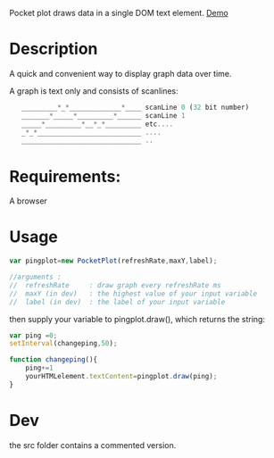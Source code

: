 Pocket plot draws data in a single DOM text element. [Demo](https://samid737.github.io/pocketplot/)

# Description

A quick and convenient way to display graph data over time.

A graph is text only and consists of scanlines:

```javascript
   _________*_*_____________*____ scanLine 0 (32 bit number)
   _______*_____*_________*______ scanLine 1
   _____*_________*__*_*_________ etc....
   _*_*__________________________ ....
   ______________________________ ..
```

# Requirements:

A browser

# Usage

```javascript
var pingplot=new PocketPlot(refreshRate,maxY,label);

//arguments :
//  refreshRate     : draw graph every refreshRate ms
//  maxY (in dev)   : the highest value of your input variable
//  label (in dev)  : the label of your input variable


```
then supply your variable to pingplot.draw(), which returns the string:

```javascript
var ping =0;
setInterval(changeping,50);

function changeping(){
    ping+=1
    yourHTMLelement.textContent=pingplot.draw(ping);
}

```

# Dev

the src folder contains a commented version.

